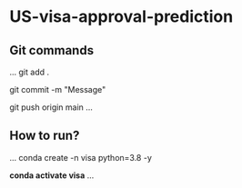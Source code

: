 # US-visa-approval-prediction


## Git commands
...
git add .

git commit -m "Message"

git push origin main
...


## How to run?
...
conda create -n visa python=3.8 -y

**conda activate visa**
...